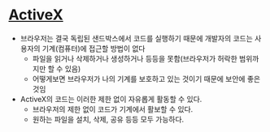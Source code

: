 # [ActiveX](https://www.youtube.com/watch?v=meSBtJET9mU&list=PLPBTs1IJBEyiacgGU4SK2tu9S1u3-ih4g&index=17&t=0s)
* 브라우저는 결국 독립된 샌드박스에서 코드를 실행하기 때문에 개발자의 코드는 사용자의 기계(컴퓨터)에 접근할 방법이 없다
    * 파일을 읽거나 삭제하거나 생성하거나 등등을 못함(브라우저가 허락한 범위까지만 할 수 있음)
    * 어떻게보면 브라우저가 나의 기계를 보호하고 있는 것이기 때문에 보안에 좋은 것임 
* ActiveX의 코드는 이러한 제한 없이 자유롭게 활동할 수 있다.
    * 브라우저의 제한 없이 코드가 기계에서 활보할 수 있다.
    * 원하는 파일을 설치, 삭제, 공유 등등 모두 가능하다.
